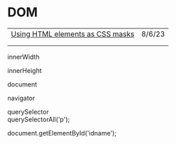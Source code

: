 # DOM

|                                                                                     |        |
| ----------------------------------------------------------------------------------- | ------ |
| [Using HTML elements as CSS masks](https://expensive.toys/blog/black-pixel-masking) | 8/6/23 |
|                                                                                     |        |
|                                                                                     |        |

innerWidth

innerHeight

document

navigator

querySelector\
querySelectorAll('p');

document.getElementById('idname');
